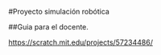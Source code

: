 #Proyecto simulación robótica
  
##Guia para el docente.  
  
https://scratch.mit.edu/projects/57234486/
